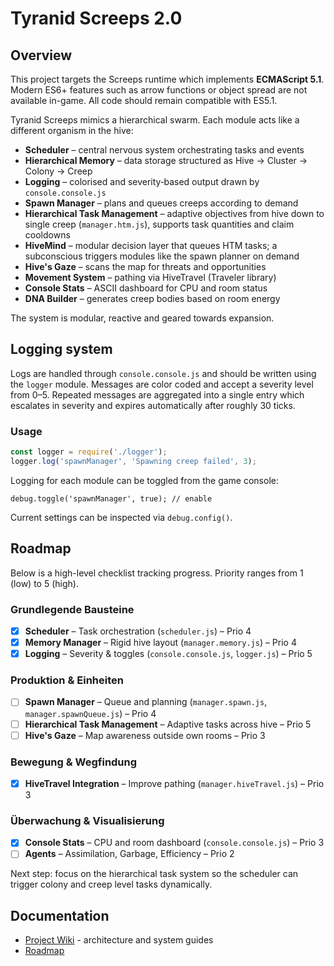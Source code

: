# Tyranid Screeps 2.0

## Overview

This project targets the Screeps runtime which implements **ECMAScript 5.1**. Modern
ES6+ features such as arrow functions or object spread are not available in-game.
All code should remain compatible with ES5.1.

Tyranid Screeps mimics a hierarchical swarm. Each module acts like a different
organism in the hive:

- **Scheduler** – central nervous system orchestrating tasks and events
- **Hierarchical Memory** – data storage structured as Hive → Cluster → Colony → Creep
- **Logging** – colorised and severity‑based output drawn by `console.console.js`
- **Spawn Manager** – plans and queues creeps according to demand
- **Hierarchical Task Management** – adaptive objectives from hive down to single creep (`manager.htm.js`), supports task quantities and claim cooldowns
- **HiveMind** – modular decision layer that queues HTM tasks; a subconscious
  triggers modules like the spawn planner on demand
- **Hive's Gaze** – scans the map for threats and opportunities
- **Movement System** – pathing via HiveTravel (Traveler library)
- **Console Stats** – ASCII dashboard for CPU and room status
- **DNA Builder** – generates creep bodies based on room energy

The system is modular, reactive and geared towards expansion.

## Logging system

Logs are handled through `console.console.js` and should be written using the
`logger` module. Messages are color coded and accept a severity level from 0–5.
Repeated messages are aggregated into a single entry which escalates in severity
and expires automatically after roughly 30 ticks.

### Usage
```javascript
const logger = require('./logger');
logger.log('spawnManager', 'Spawning creep failed', 3);
```

Logging for each module can be toggled from the game console:
```
debug.toggle('spawnManager', true); // enable
```
Current settings can be inspected via `debug.config()`.

## Roadmap

Below is a high-level checklist tracking progress. Priority ranges from 1 (low) to 5 (high).

### Grundlegende Bausteine
- [x] **Scheduler** – Task orchestration (`scheduler.js`) – Prio 4
- [x] **Memory Manager** – Rigid hive layout (`manager.memory.js`) – Prio 4
- [x] **Logging** – Severity & toggles (`console.console.js`, `logger.js`) – Prio 5

### Produktion & Einheiten
- [ ] **Spawn Manager** – Queue and planning (`manager.spawn.js`, `manager.spawnQueue.js`) – Prio 4
- [ ] **Hierarchical Task Management** – Adaptive tasks across hive – Prio 5
- [ ] **Hive's Gaze** – Map awareness outside own rooms – Prio 3

### Bewegung & Wegfindung
- [x] **HiveTravel Integration** – Improve pathing (`manager.hiveTravel.js`) – Prio 3

### Überwachung & Visualisierung
- [x] **Console Stats** – CPU and room dashboard (`console.console.js`) – Prio 3
- [ ] **Agents** – Assimilation, Garbage, Efficiency – Prio 2

Next step: focus on the hierarchical task system so the scheduler can trigger colony and creep level tasks dynamically.

## Documentation
- [Project Wiki](./wiki/Home.md) - architecture and system guides
- [Roadmap](./ROADMAP.md)
